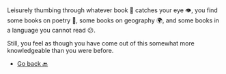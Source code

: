 Leisurely thumbing through whatever book 📔 catches your eye 👁, you find some books on poetry 🎼, some books on geography 🌍, and some books in a language you cannot read 😕.

 Still, you feel as though you have come out of this somewhat more knowledgeable than you were before.

- [Go back 🔙](3-A.md)